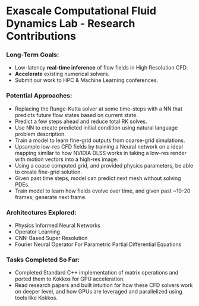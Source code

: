 # Exascale Computational Fluid Dynamics Lab - Research Contributions

### Long-Term Goals:
- Low-latency **real-time inference** of flow fields in High Resolution CFD.
- **Accelerate** existing numerical solvers.
- Submit our work to HPC & Machine Learning conferences.

### Potential Approaches:
- Replacing the Runge-Kutta solver at some time-steps with a NN that predicts future flow states based on current state.
- Predict a few steps ahead and reduce total RK solves.
- Use NN to create predicted initial condition using natural language problem description.
- Train a model to learn fine-grid outputs from coarse-grid simulations.
- Upsample low-res CFD fields by training a Neural network on a ideal mapping similar to how NVIDIA DLSS works in taking a low-res render with motion vectors into a high-res image. 
- Using a coase computed grid, and provided physics parameters, be able to create fine-grid solution.
- Given past time steps, model can predict next mesh without solving PDEs.
- Train model to learn  how fields evolve over time, and given past ~10-20 frames, generate next frame.

### Architectures Explored:
- Physics Informed Neural Networks
- Operator Learning
- CNN-Based Super Resolution
- Fourier Neural Operator For Parametric Partial Differential Equations

### Tasks Completed So Far:
- Completed Standard C++ implementation of matrix operations and ported them to Kokkos for GPU acceleration.
- Read research papers and built intuition for how these CFD solvers work on deeper level, and how GPUs are leveraged and parallelized using tools like Kokkos.
